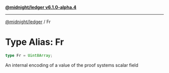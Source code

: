 [**@midnight/ledger v6.1.0-alpha.4**](../README.md)

***

[@midnight/ledger](../globals.md) / Fr

# Type Alias: Fr

```ts
type Fr = Uint8Array;
```

An internal encoding of a value of the proof systems scalar field
